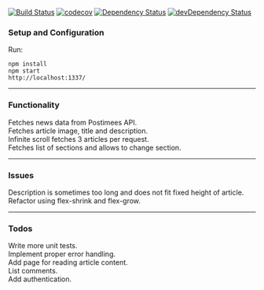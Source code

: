 [![Build Status](https://travis-ci.org/toomastahves/news-feed.svg?branch=master)](https://travis-ci.org/toomastahves/news-feed)
[![codecov](https://codecov.io/gh/toomastahves/news-feed/branch/master/graph/badge.svg)](https://codecov.io/gh/toomastahves/news-feed)
[![Dependency Status](https://david-dm.org/toomastahves/news-feed.svg)](https://david-dm.org/toomastahves/news-feed)
[![devDependency Status](https://david-dm.org/toomastahves/news-feed/dev-status.svg)](https://david-dm.org/toomastahves/news-feed#info=devDependencies)

### Setup and Configuration
Run:
```
npm install
npm start
http://localhost:1337/
```

---
### Functionality
Fetches news data from Postimees API.  
Fetches article image, title and description.  
Infinite scroll fetches 3 articles per request.  
Fetches list of sections and allows to change section.  

---
### Issues
Description is sometimes too long and does not fit fixed height of article. Refactor using flex-shrink and flex-grow.

---
### Todos
Write more unit tests.  
Implement proper error handling.  
Add page for reading article content.  
List comments.  
Add authentication.  
